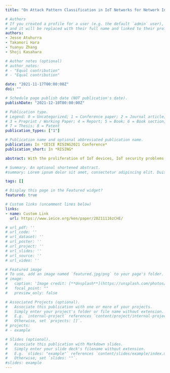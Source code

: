 ```yaml
---
title: "On Attack Pattern Classification in IoT Networks for Network Intrusion Detection Systems"

# Authors
# If you created a profile for a user (e.g. the default `admin` user), write the username (folder name) here 
# and it will be replaced with their full name and linked to their profile.
authors:
- Jesse Atuhurra
- Takanori Hara
- Yuanyu Zhang
- Shoji Kasahara

# Author notes (optional)
# author_notes:
# - "Equal contribution"
# - "Equal contribution"

date: "2021-11-17T00:00:00Z"
doi: ""

# Schedule page publish date (NOT publication's date).
publishDate: "2021-12-10T00:00:00Z"

# Publication type.
# Legend: 0 = Uncategorized; 1 = Conference paper; 2 = Journal article;
# 3 = Preprint / Working Paper; 4 = Report; 5 = Book; 6 = Book section;
# 7 = Thesis; 8 = Patent
publication_types: ["1"]

# Publication name and optional abbreviated publication name.
publication: In *IEICE RISING2021 Conference*
publication_short: In *RISING*

abstract: With the proliferation of IoT devices, IoT security problems arise. To protect heterogeneous connected devices in IoT networks against cyber-attacks and various attack patterns by intruders, many researchers have introduced network intrusion detection systems (NIDSs) which are based on machine learning techniques. An NIDS in IoT networks must maintain the appropriate security level despite the limited computational resources. To address the limitation, we propose a classification method for detecting the attacks by intruders to realize the NIDS designed for IoT networks. Through numerical experiments using a realistic botnet dataset in IoT networks with imbalanced class distribution,we demonstrate that the proposed classification yields high area under the receiver operating characteristics curve (AUC) score as well as balances the high accuracy with low false-positive rate, with the help of the synthetic minority over-sampling technique (SMOTE).

# Summary. An optional shortened abstract.
#summary: Lorem ipsum dolor sit amet, consectetur adipiscing elit. Duis posuere tellus ac convallis placerat. Proin tincidunt magna sed ex sollicitudin condimentum.

tags: []

# Display this page in the Featured widget?
featured: true

# Custom links (uncomment lines below)
links:
- name: Custom Link
  url: https://www.ieice.org/ken/paper/20211116zCHE/

# url_pdf: ''
# url_code: ''
# url_dataset: ''
# url_poster: ''
# url_project: ''
# url_slides: ''
# url_source: ''
# url_video: ''

# Featured image
# To use, add an image named `featured.jpg/png` to your page's folder. 
# image:
#   caption: 'Image credit: [**Unsplash**](https://unsplash.com/photos/pLCdAaMFLTE)'
#   focal_point: ""
#   preview_only: false

# Associated Projects (optional).
#   Associate this publication with one or more of your projects.
#   Simply enter your project's folder or file name without extension.
#   E.g. `internal-project` references `content/project/internal-project/index.md`.
#   Otherwise, set `projects: []`.
# projects:
# - example

# Slides (optional).
#   Associate this publication with Markdown slides.
#   Simply enter your slide deck's filename without extension.
#   E.g. `slides: "example"` references `content/slides/example/index.md`.
#   Otherwise, set `slides: ""`.
#slides: example
---
```


<!-- {{% callout note %}}
Click the *Cite* button above to demo the feature to enable visitors to import publication metadata into their reference management software.
{{% /callout %}} -->

<!-- {{% callout note %}}
Create your slides in Markdown - click the *Slides* button to check out the example.
{{% /callout %}} -->

<!-- Supplementary notes can be added here, including [code, math, and images](https://wowchemy.com/docs/writing-markdown-latex/). -->
